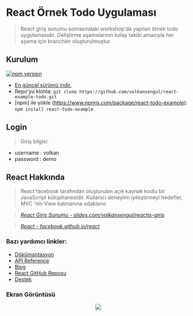 # React Örnek Todo Uygulaması
> React giriş sunumu sonrasındaki workshop'da yapılan örnek todo uygulamasıdır. Geliştirme aşamalarının kolay
takibi amacıyla her aşama için branchler oluşturulmuştur.

## Kurulum
[![npm version](https://badge.fury.io/js/react-todo-example.svg)](https://badge.fury.io/js/react-todo-example)

- [En güncel sürümü indir.](https://github.com/volkansengul/react-example-todo/archive/master.zip)
- Repo'yu klonla: `git clone https://github.com/volkansengul/react-example-todo.git`
- [npm] ile yükle (https://www.npmjs.com/package/react-todo-example): `npm install react-todo-example`

## Login
> Giriş bilgisi:
 - username : volkan
 - password : demo
 
## React Hakkında
> React facebook tarafından oluşturulan açık kaynak kodlu bir JavaScript kütüphanesidir. Kullanıcı deneyimi iyileştirmeyi hedefler, MVC 'nin View katmanına odaklanır.

> _[React Giriş Sunumu - slides.com/volkansengul/reactjs-giris](http://slides.com/volkansengul/reactjs-giris/fullscreen#/)_

> _[React - facebook.github.io/react](http://facebook.github.io/react)_

### Bazı yardımcı linkler:

* [Dökümantasyon](http://facebook.github.io/react/docs/getting-started.html)
* [API Reference](http://facebook.github.io/react/docs/reference.html)
* [Blog](http://facebook.github.io/react/blog/)
* [React GitHub Reposu](https://github.com/facebook/react)
* [Destek](http://facebook.github.io/react/support.html)


### Ekran Görüntüsü

<p align="center">
  <img src="https://raw.githubusercontent.com/kenangundogan/react-example-todo/master/screenshout/todo-screen-shout.png"></a>
</p>
